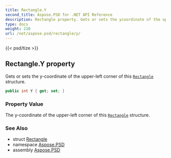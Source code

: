 ```yaml
---
title: Rectangle.Y
second_title: Aspose.PSD for .NET API Reference
description: Rectangle property. Gets or sets the ycoordinate of the upperleft corner of this Rectangle structure
type: docs
weight: 210
url: /net/aspose.psd/rectangle/y/
---
```

{{< psd/tize >}}
## Rectangle.Y property

Gets or sets the y-coordinate of the upper-left corner of this [`Rectangle`](../) structure.

```csharp
public int Y { get; set; }
```

### Property Value

The y-coordinate of the upper-left corner of this [`Rectangle`](../) structure.

### See Also

* struct [Rectangle](../)
* namespace [Aspose.PSD](../../rectangle/)
* assembly [Aspose.PSD](../../../)


